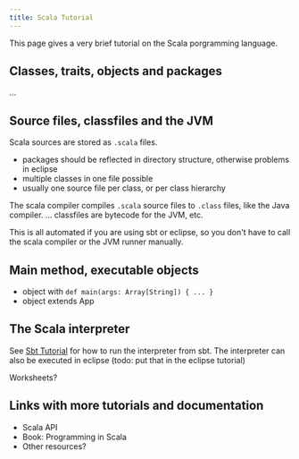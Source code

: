 ```yaml
---
title: Scala Tutorial
---
```


This page gives a very brief tutorial on the Scala porgramming language.

## Classes, traits, objects and packages

...

## Source files, classfiles and the JVM

Scala sources are stored as `.scala` files.

 - packages should be reflected in directory structure, otherwise problems in eclipse
 - multiple classes in one file possible
 - usually one source file per class, or per class hierarchy

The scala compiler compiles `.scala` source files to `.class` files, like the Java compiler. ... classfiles are bytecode for the JVM, etc.

This is all automated if you are using sbt or eclipse, so you don't have to call the scala compiler or the JVM runner manually.


## Main method, executable objects

 - object with `def main(args: Array[String]) { ... }`
 - object extends App



## The Scala interpreter

See [Sbt Tutorial](view?page=SbtTutorial) for how to run the interpreter from sbt. The interpreter can also be executed in eclipse (todo: put that in the eclipse tutorial)

Worksheets?

## Links with more tutorials and documentation

 - Scala API
 - Book: Programming in Scala
 - Other resources?

